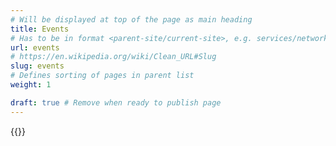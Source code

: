 ```yaml
---
# Will be displayed at top of the page as main heading
title: Events
# Has to be in format <parent-site/current-site>, e.g. services/network (notice missing slash at the beginning)
url: events
# https://en.wikipedia.org/wiki/Clean_URL#Slug
slug: events
# Defines sorting of pages in parent list
weight: 1

draft: true # Remove when ready to publish page
---
```

{{<linktraslations>}} <!-- TODO: remove before publishing draft -->

<!-- Write page contents here -->
<!-- Use Markdown syntax: https://www.markdownguide.org/basic-syntax -->
